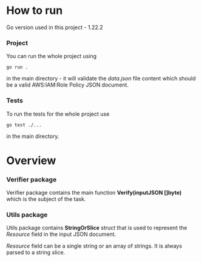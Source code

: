 # How to run

Go version used in this project - 1.22.2

### Project

You can run the whole project using

```
go run .
```

in the main directory - it will validate the *data.json* file content which should be a valid AWS:IAM:Role Policy JSON document.

### Tests

To run the tests for the whole project use

```
go test ./...
```

in the main directory.

# Overview

### Verifier package

Verifier package contains the main function **Verify(inputJSON []byte)** which is the subject of the task.

### Utils package

Utils package contains **StringOrSlice** struct that is used to represent the *Resource* field in the input JSON document.

*Resource* field can be a single string or an array of strings. It is always parsed to a string slice.
